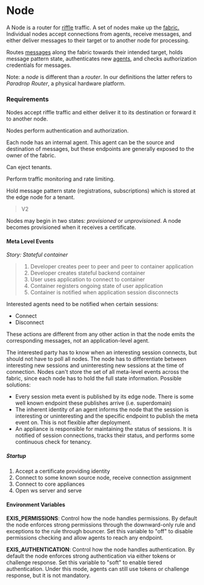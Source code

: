 # Node

A Node is a router for [riffle][Riffle] traffic. A set of nodes make up the [fabric.][Fabric] Individual nodes accept connections from agents, receive messages, and either deliver messages to their target or to another node for processing. 

Routes [messages][Message] along the fabric towards their intended target, holds message pattern state, authenticates new [agents][Agent], and checks authorization credentials for messages. 

Note: a *node* is different than a *router*. In our definitions the latter refers to  *Paradrop Router*, a physical hardware platform. 

### Requirements

Nodes accept riffle traffic and either deliver it to its destination or forward it to another node. 

Nodes perform authentication and authorization. 

Each node has an internal agent. This agent can be the source and destination of messages, but these endpoints are generally exposed to the owner of the fabric.

Can eject tenants. 

Perform traffic monitoring and rate limiting. 

Hold message pattern state (registrations, subscriptions) which is stored at the edge node for a tenant. 

> V2

Nodes may begin in two states: *provisioned* or *unprovisioned*. A node becomes provisioned when it receives a certificate. 

#### Meta Level Events

*Story: Stateful container*
> 1. Developer creates peer to peer and peer to container application
> 2. Developer creates stateful backend container 
> 3. User uses application to connect to container
> 4. Container registers ongoing state of user application
> 5. Container is notified when application session disconnects

Interested agents need to be notified when certain sessions:

* Connect
* Disconnect 

These actions are different from any other action in that the node emits the corresponding messages, not an application-level agent.

The interested party has to know when an interesting session connects, but should not have to poll all nodes. The node has to differentiate between interesting new sessions and uninteresting new sessions at the time of connection. Nodes can't store the set of all meta-level events across the fabric, since each node has to hold the full state information. Possible solutions:

* Every session meta event is published by its edge node. There is some well known endpoint these publishes arrive (i.e. superdomain)
* The inherent identity of an agent informs the node that the session is interesting or uninteresting and the specific endpoint to publish the meta event on. This is not flexible after deployment. 
* An appliance is responsible for maintaining the status of sessions. It is notified of session connections, tracks their status, and performs some continuous check for tenancy. 

<!-- TODO
### Specifications

#### Meta Level Events

-->
 

##### Startup

1. Accept a certificate providing identity 
2. Connect to some known source node, receive connection assignment
3. Connect to core appliances
4. Open ws server and serve

#### Environment Variables

**EXIS_PERMISSIONS**: Control how the node handles permissions.  By default the node enforces strong permissions through the downward-only rule and exceptions to the rule through bouncer.  Set this variable to "off" to disable permissions checking and allow agents to reach any endpoint.

**EXIS_AUTHENTICATION**: Control how the node handles authentication.  By default the node enforces strong authentication via either tokens or challenge response.  Set this variable to "soft" to enable tiered authentication.  Under this mode, agents can still use tokens or challenge response, but it is not mandatory.

<!-- Reference for TOC -->

[message]:/pages/riffle/Message.md
[agent]:/pages/riffle/Agent.md
[node]:/pages/fabric/Node.md
[fabric]:/pages/fabric/Fabric.md
[domain]:/pages/riffle/Domain.md
[action]:/pages/riffle/Agent.md
[endpoint]:/pages/riffle/Endpoint.md
[Riffle]:/pages/riffle/Riffle.md
